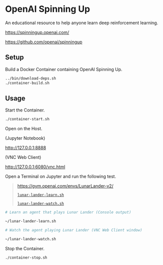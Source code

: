 # OpenAI Spinning Up

An educational resource to help anyone learn deep reinforcement learning.

https://spinningup.openai.com/

https://github.com/openai/spinningup


## Setup

Build a Docker Container containing OpenAI Spinning Up.

```sh
../bin/download-deps.sh
./container-build.sh
```


## Usage

Start the Container.

```sh
./container-start.sh
```

Open on the Host.

(Jupyter Notebook)

http://127.0.0.1:8888

(VNC Web Client)

http://127.0.0.1:6080/vnc.html


Open a Terminal on Jupyter and run the following test.

> https://gym.openai.com/envs/LunarLander-v2/
> 
> [`lunar-lander-learn.sh`](lunar-lander-learn.sh)
> 
> [`lunar-lander-watch.sh`](lunar-lander-watch.sh)

```sh
# Learn an agent that plays Lunar Lander (Console output)

~/lunar-lander-learn.sh

# Watch the agent playing Lunar Lander (VNC Web Client window) 

~/lunar-lander-watch.sh
```

Stop the Container.

```sh
./container-stop.sh
```
